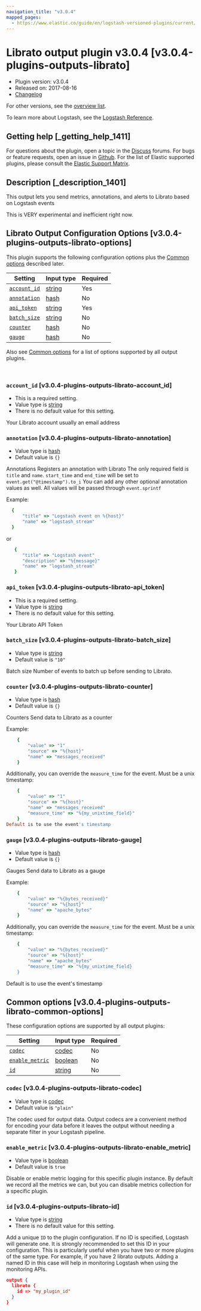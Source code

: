```yaml
---
navigation_title: "v3.0.4"
mapped_pages:
  - https://www.elastic.co/guide/en/logstash-versioned-plugins/current/v3.0.4-plugins-outputs-librato.html
---
```


# Librato output plugin v3.0.4 [v3.0.4-plugins-outputs-librato]


* Plugin version: v3.0.4
* Released on: 2017-08-16
* [Changelog](https://github.com/logstash-plugins/logstash-output-librato/blob/v3.0.4/CHANGELOG.md)

For other versions, see the [overview list](output-librato-index.md).

To learn more about Logstash, see the [Logstash Reference](logstash://reference/index.md).

## Getting help [_getting_help_1411]

For questions about the plugin, open a topic in the [Discuss](http://discuss.elastic.co) forums. For bugs or feature requests, open an issue in [Github](https://github.com/logstash-plugins/logstash-output-librato). For the list of Elastic supported plugins, please consult the [Elastic Support Matrix](https://www.elastic.co/support/matrix#matrix_logstash_plugins).


## Description [_description_1401]

This output lets you send metrics, annotations, and alerts to Librato based on Logstash events

This is VERY experimental and inefficient right now.


## Librato Output Configuration Options [v3.0.4-plugins-outputs-librato-options]

This plugin supports the following configuration options plus the [Common options](v3-0-4-plugins-outputs-librato.md#v3.0.4-plugins-outputs-librato-common-options) described later.

| Setting | Input type | Required |
| --- | --- | --- |
| [`account_id`](v3-0-4-plugins-outputs-librato.md#v3.0.4-plugins-outputs-librato-account_id) | [string](logstash://reference/configuration-file-structure.md#string) | Yes |
| [`annotation`](v3-0-4-plugins-outputs-librato.md#v3.0.4-plugins-outputs-librato-annotation) | [hash](logstash://reference/configuration-file-structure.md#hash) | No |
| [`api_token`](v3-0-4-plugins-outputs-librato.md#v3.0.4-plugins-outputs-librato-api_token) | [string](logstash://reference/configuration-file-structure.md#string) | Yes |
| [`batch_size`](v3-0-4-plugins-outputs-librato.md#v3.0.4-plugins-outputs-librato-batch_size) | [string](logstash://reference/configuration-file-structure.md#string) | No |
| [`counter`](v3-0-4-plugins-outputs-librato.md#v3.0.4-plugins-outputs-librato-counter) | [hash](logstash://reference/configuration-file-structure.md#hash) | No |
| [`gauge`](v3-0-4-plugins-outputs-librato.md#v3.0.4-plugins-outputs-librato-gauge) | [hash](logstash://reference/configuration-file-structure.md#hash) | No |

Also see [Common options](v3-0-4-plugins-outputs-librato.md#v3.0.4-plugins-outputs-librato-common-options) for a list of options supported by all output plugins.

 

### `account_id` [v3.0.4-plugins-outputs-librato-account_id]

* This is a required setting.
* Value type is [string](logstash://reference/configuration-file-structure.md#string)
* There is no default value for this setting.

Your Librato account usually an email address


### `annotation` [v3.0.4-plugins-outputs-librato-annotation]

* Value type is [hash](logstash://reference/configuration-file-structure.md#hash)
* Default value is `{}`

Annotations Registers an annotation with Librato The only required field is `title` and `name`. `start_time` and `end_time` will be set to `event.get("@timestamp").to_i` You can add any other optional annotation values as well. All values will be passed through `event.sprintf`

Example:

```ruby
  {
      "title" => "Logstash event on %{host}"
      "name" => "logstash_stream"
  }
```
or

```ruby
   {
      "title" => "Logstash event"
      "description" => "%{message}"
      "name" => "logstash_stream"
   }
```


### `api_token` [v3.0.4-plugins-outputs-librato-api_token]

* This is a required setting.
* Value type is [string](logstash://reference/configuration-file-structure.md#string)
* There is no default value for this setting.

Your Librato API Token


### `batch_size` [v3.0.4-plugins-outputs-librato-batch_size]

* Value type is [string](logstash://reference/configuration-file-structure.md#string)
* Default value is `"10"`

Batch size Number of events to batch up before sending to Librato.


### `counter` [v3.0.4-plugins-outputs-librato-counter]

* Value type is [hash](logstash://reference/configuration-file-structure.md#hash)
* Default value is `{}`

Counters Send data to Librato as a counter

Example:

```ruby
    {
        "value" => "1"
        "source" => "%{host}"
        "name" => "messages_received"
    }
```

Additionally, you can override the `measure_time` for the event. Must be a unix timestamp:

```ruby
    {
        "value" => "1"
        "source" => "%{host}"
        "name" => "messages_received"
        "measure_time" => "%{my_unixtime_field}"
    }
Default is to use the event's timestamp
```


### `gauge` [v3.0.4-plugins-outputs-librato-gauge]

* Value type is [hash](logstash://reference/configuration-file-structure.md#hash)
* Default value is `{}`

Gauges Send data to Librato as a gauge

Example:

```ruby
    {
        "value" => "%{bytes_received}"
        "source" => "%{host}"
        "name" => "apache_bytes"
    }
```

Additionally, you can override the `measure_time` for the event. Must be a unix timestamp:

```ruby
    {
        "value" => "%{bytes_received}"
        "source" => "%{host}"
        "name" => "apache_bytes"
        "measure_time" => "%{my_unixtime_field}
    }
```

Default is to use the event's timestamp

## Common options [v3.0.4-plugins-outputs-librato-common-options]

These configuration options are supported by all output plugins:

| Setting | Input type | Required |
| --- | --- | --- |
| [`codec`](v3-0-4-plugins-outputs-librato.md#v3.0.4-plugins-outputs-librato-codec) | [codec](logstash://reference/configuration-file-structure.md#codec) | No |
| [`enable_metric`](v3-0-4-plugins-outputs-librato.md#v3.0.4-plugins-outputs-librato-enable_metric) | [boolean](logstash://reference/configuration-file-structure.md#boolean) | No |
| [`id`](v3-0-4-plugins-outputs-librato.md#v3.0.4-plugins-outputs-librato-id) | [string](logstash://reference/configuration-file-structure.md#string) | No |

### `codec` [v3.0.4-plugins-outputs-librato-codec]

* Value type is [codec](logstash://reference/configuration-file-structure.md#codec)
* Default value is `"plain"`

The codec used for output data. Output codecs are a convenient method for encoding your data before it leaves the output without needing a separate filter in your Logstash pipeline.


### `enable_metric` [v3.0.4-plugins-outputs-librato-enable_metric]

* Value type is [boolean](logstash://reference/configuration-file-structure.md#boolean)
* Default value is `true`

Disable or enable metric logging for this specific plugin instance. By default we record all the metrics we can, but you can disable metrics collection for a specific plugin.


### `id` [v3.0.4-plugins-outputs-librato-id]

* Value type is [string](logstash://reference/configuration-file-structure.md#string)
* There is no default value for this setting.

Add a unique `ID` to the plugin configuration. If no ID is specified, Logstash will generate one. It is strongly recommended to set this ID in your configuration. This is particularly useful when you have two or more plugins of the same type. For example, if you have 2 librato outputs. Adding a named ID in this case will help in monitoring Logstash when using the monitoring APIs.

```json
output {
  librato {
    id => "my_plugin_id"
  }
}
```



